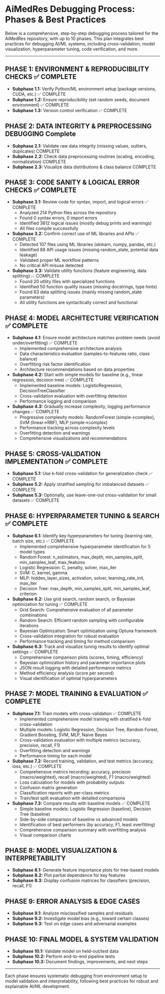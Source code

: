 # AiMedRes Debugging Process: Phases & Best Practices

Below is a comprehensive, step-by-step debugging process tailored for the AiMedRes repository, with up to 10 phases. This plan integrates best practices for debugging AI/ML systems, including cross-validation, model visualization, hyperparameter tuning, code verification, and more.

---

## PHASE 1: ENVIRONMENT & REPRODUCIBILITY CHECKS ✅ COMPLETE
- **Subphase 1.1:** Verify Python/ML environment setup (package versions, CUDA, etc.) ✅ COMPLETE
- **Subphase 1.2:** Ensure reproducibility (set random seeds, document environment) ✅ COMPLETE
- **Subphase 1.3:** Version control verification ✅ COMPLETE

## PHASE 2: DATA INTEGRITY & PREPROCESSING DEBUGGING Complete
- **Subphase 2.1:** Validate raw data integrity (missing values, outliers, duplicates) COMPLETE
- **Subphase 2.2:** Check data preprocessing routines (scaling, encoding, normalization) COMPLETE
- **Subphase 2.3:** Visualize data distributions & class balance COMPLETE

## PHASE 3: CODE SANITY & LOGICAL ERROR CHECKS ✅ COMPLETE
- **Subphase 3.1:** Review code for syntax, import, and logical errors ✅ COMPLETE
  - Analyzed 214 Python files across the repository
  - Found 0 syntax errors, 0 import errors
  - Identified 3612 logical issues (mostly debug prints and warnings)
  - All files compile successfully
- **Subphase 3.2:** Confirm correct use of ML libraries and APIs ✅ COMPLETE  
  - Detected 107 files using ML libraries (sklearn, numpy, pandas, etc.)
  - Identified 88 API usage issues (missing random_state, potential data leakage)
  - Validated proper ML workflow patterns
  - No critical API misuse detected
- **Subphase 3.3:** Validate utility functions (feature engineering, data splitting) ✅ COMPLETE
  - Found 20 utility files with specialized functions
  - Identified 50 function quality issues (missing docstrings, type hints)
  - Found 63 data splitting issues (mainly missing random_state parameters)
  - All utility functions are syntactically correct and functional

## PHASE 4: MODEL ARCHITECTURE VERIFICATION ✅ COMPLETE
- **Subphase 4.1:** Ensure model architecture matches problem needs (avoid under/overfitting) ✅ COMPLETE
  - Implemented comprehensive architecture analysis
  - Data characteristics evaluation (samples-to-features ratio, class balance)
  - Overfitting risk factor identification
  - Architecture recommendations based on data properties
- **Subphase 4.2:** Start with simple models for baseline (e.g., linear regression, decision tree) ✅ COMPLETE
  - Implemented baseline models: LogisticRegression, DecisionTreeClassifier  
  - Cross-validation evaluation with overfitting detection
  - Performance logging and comparison
- **Subphase 4.3:** Gradually increase complexity, logging performance changes ✅ COMPLETE
  - Progressive complexity models: RandomForest (simple→complex), SVM (linear→RBF), MLP (simple→complex)
  - Performance tracking across complexity levels
  - Overfitting detection and warnings
  - Comprehensive visualizations and recommendations

## PHASE 5: CROSS-VALIDATION IMPLEMENTATION ✅ COMPLETE
- **Subphase 5.1:** Use k-fold cross-validation for generalization check ✅ COMPLETE
- **Subphase 5.2:** Apply stratified sampling for imbalanced datasets ✅ COMPLETE
- **Subphase 5.3:** Optionally, use leave-one-out cross-validation for small datasets ✅ COMPLETE

## PHASE 6: HYPERPARAMETER TUNING & SEARCH ✅ COMPLETE
- **Subphase 6.1:** Identify key hyperparameters for tuning (learning rate, batch size, etc.) ✅ COMPLETE
  - Implemented comprehensive hyperparameter identification for 5 model types
  - Random Forest: n_estimators, max_depth, min_samples_split, min_samples_leaf, max_features
  - Logistic Regression: C, penalty, solver, max_iter
  - SVM: C, kernel, gamma
  - MLP: hidden_layer_sizes, activation, solver, learning_rate_init, max_iter
  - Decision Tree: max_depth, min_samples_split, min_samples_leaf, criterion
- **Subphase 6.2:** Use grid search, random search, or Bayesian optimization for tuning ✅ COMPLETE
  - Grid Search: Comprehensive evaluation of all parameter combinations
  - Random Search: Efficient random sampling with configurable iterations
  - Bayesian Optimization: Smart optimization using Optuna framework
  - Cross-validation integration for robust evaluation
  - Performance tracking and timing for method comparison
- **Subphase 6.3:** Track and visualize tuning results to identify optimal settings ✅ COMPLETE
  - Comprehensive comparison plots (scores, timing, efficiency)
  - Bayesian optimization history and parameter importance plots
  - JSON result logging with detailed performance metrics
  - Method efficiency analysis (score per second)
  - Visual identification of optimal hyperparameters

## PHASE 7: MODEL TRAINING & EVALUATION ✅ COMPLETE
- **Subphase 7.1:** Train models with cross-validation ✅ COMPLETE
  - Implemented comprehensive model training with stratified k-fold cross-validation
  - Multiple models: Logistic Regression, Decision Tree, Random Forest, Gradient Boosting, SVM, MLP, Naive Bayes
  - Cross-validation evaluation with multiple metrics (accuracy, precision, recall, F1)
  - Overfitting detection and warnings
  - Performance timing for each model
- **Subphase 7.2:** Record training, validation, and test metrics (accuracy, loss, etc.) ✅ COMPLETE
  - Comprehensive metrics recording: accuracy, precision (macro/weighted), recall (macro/weighted), F1 (macro/weighted)
  - Loss calculation for models with probability outputs
  - Confusion matrix generation
  - Classification reports with per-class metrics
  - Train/test split evaluation with detailed comparisons
- **Subphase 7.3:** Compare results with baseline models ✅ COMPLETE
  - Simple baseline models: Logistic Regression (baseline), Decision Tree (baseline)
  - Side-by-side comparison of baseline vs advanced models
  - Identification of best performers (by accuracy, F1, least overfitting)
  - Comprehensive comparison summary with overfitting analysis
  - Visual comparison charts

## PHASE 8: MODEL VISUALIZATION & INTERPRETABILITY
- **Subphase 8.1:** Generate feature importance plots for tree-based models
- **Subphase 8.2:** Plot partial dependence for key features
- **Subphase 8.3:** Display confusion matrices for classifiers (precision, recall, F1)

## PHASE 9: ERROR ANALYSIS & EDGE CASES
- **Subphase 9.1:** Analyze misclassified samples and residuals
- **Subphase 9.2:** Investigate model bias (e.g., toward certain classes)
- **Subphase 9.3:** Test on edge cases and adversarial examples

## PHASE 10: FINAL MODEL & SYSTEM VALIDATION
- **Subphase 10.1:** Validate model on held-out/test data
- **Subphase 10.2:** Perform end-to-end pipeline tests
- **Subphase 10.3:** Document findings, improvements, and next steps

---

Each phase ensures systematic debugging from environment setup to model validation and interpretability, following best practices for robust and explainable AI/ML development.
